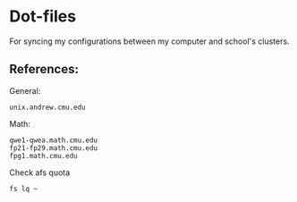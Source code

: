 Dot-files
=========

For syncing my configurations between my computer and school's clusters.  

## References:
General:

    unix.andrew.cmu.edu

Math:

    qwe1-qwea.math.cmu.edu
    fp21-fp29.math.cmu.edu
    fpg1.math.cmu.edu

Check afs quota

    fs lq ~

